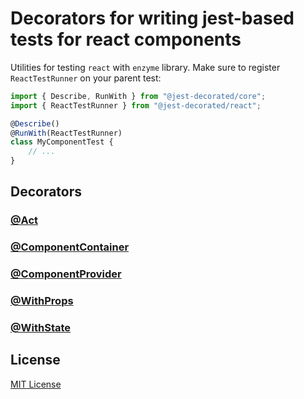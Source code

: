 # Decorators for writing jest-based tests for react components

Utilities for testing `react` with `enzyme` library. Make sure to register `ReactTestRunner` on your parent test:

```typescript
import { Describe, RunWith } from "@jest-decorated/core";
import { ReactTestRunner } from "@jest-decorated/react";

@Describe()
@RunWith(ReactTestRunner)
class MyComponentTest {
    // ...
}
 ```

## Decorators

### [@Act](https://github.com/vitalishapovalov/jest-decorated/blob/master/docs/Act.md)

### [@ComponentContainer](https://github.com/vitalishapovalov/jest-decorated/blob/master/docs/ComponentContainer.md)

### [@ComponentProvider](https://github.com/vitalishapovalov/jest-decorated/blob/master/docs/ComponentProvider.md)

### [@WithProps](https://github.com/vitalishapovalov/jest-decorated/blob/master/docs/WithProps.md)

### [@WithState](https://github.com/vitalishapovalov/jest-decorated/blob/master/docs/WithState.md)

## License

[MIT License](https://github.com/vitalishapovalov/jest-decorated/blob/master/LICENSE)
